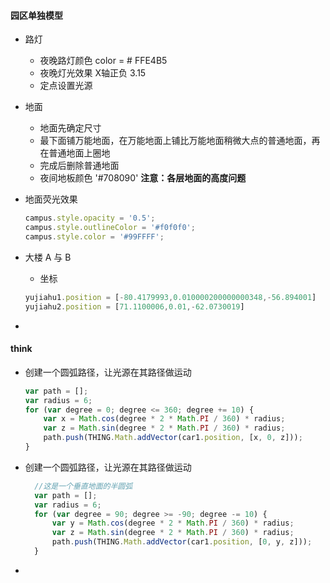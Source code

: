 #### 园区单独模型

- 路灯
    - 夜晚路灯颜色     color = # FFE4B5
    - 夜晚灯光效果     X轴正负 3.15
    - 定点设置光源    

- 地面
    - 地面先确定尺寸
    - 最下面铺万能地面，在万能地面上铺比万能地面稍微大点的普通地面，再在普通地面上圈地
    - 完成后删除普通地面
    - 夜间地板颜色 '#708090'
    **注意：各层地面的高度问题**

- 地面荧光效果

  ``````javascript
  campus.style.opacity = '0.5';
  campus.style.outlineColor = '#f0f0f0';
  campus.style.color = '#99FFFF';
  ``````

- 大楼 A 与 B
    - 坐标
    ```javascript
    yujiahu1.position = [-80.4179993,0.010000200000000348,-56.894001]
    yujiahu2.position = [71.1100006,0.01,-62.0730019]
    ```

- 



#### think

- 创建一个圆弧路径，让光源在其路径做运动

  ```javascript
  var path = [];
  var radius = 6;
  for (var degree = 0; degree <= 360; degree += 10) {
      var x = Math.cos(degree * 2 * Math.PI / 360) * radius;
      var z = Math.sin(degree * 2 * Math.PI / 360) * radius;
      path.push(THING.Math.addVector(car1.position, [x, 0, z]));
  }
  ```

- 创建一个圆弧路径，让光源在其路径做运动

  ```javascript
    //这是一个垂直地面的半圆弧
    var path = [];
    var radius = 6;
    for (var degree = 90; degree >= -90; degree -= 10) {
        var y = Math.cos(degree * 2 * Math.PI / 360) * radius;
        var z = Math.sin(degree * 2 * Math.PI / 360) * radius;
        path.push(THING.Math.addVector(car1.position, [0, y, z]));
    }
  ```
- 